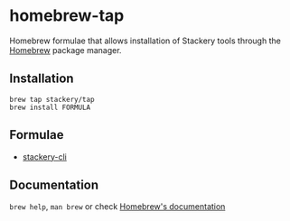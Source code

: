 # homebrew-tap

Homebrew formulae that allows installation of Stackery tools through the [Homebrew](https://brew.sh/) package manager.


## Installation

```
brew tap stackery/tap
brew install FORMULA
```

## Formulae

* [stackery-cli](Formula/stackery-cli.rb)


## Documentation

`brew help`, `man brew` or check [Homebrew's documentation](https://docs.brew.sh/)
